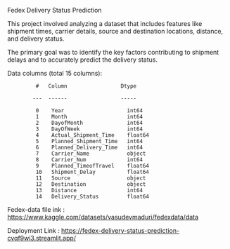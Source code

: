 Fedex Delivery Status Prediction

This project involved analyzing a dataset that includes features like shipment times, carrier details, source and destination locations, distance, and delivery status. 

The primary goal was to identify the key factors contributing to shipment delays and to accurately predict the delivery status.

Data columns (total 15 columns):

             #   Column                 Dtype  
             
            ---  ------                 -----
            
             0    Year                    int64  
             1    Month                   int64  
             2    DayofMonth              int64  
             3    DayOfWeek               int64  
             4    Actual_Shipment_Time    float64
             5    Planned_Shipment_Time   int64  
             6    Planned_Delivery_Time   int64  
             7    Carrier_Name            object 
             8    Carrier_Num             int64  
             9    Planned_TimeofTravel    float64
             10   Shipment_Delay          float64
             11   Source                  object 
             12   Destination             object 
             13   Distance                int64  
             14   Delivery_Status         float64





            

Fedex-data  file ink : https://www.kaggle.com/datasets/vasudevmaduri/fedexdata/data

Deployment Link : https://fedex-delivery-status-prediction-cvqf9wi3.streamlit.app/


